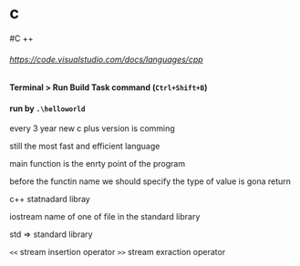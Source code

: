 # c
#C ++


###### https://code.visualstudio.com/docs/languages/cpp

#### Terminal > Run Build Task command (`Ctrl+Shift+B`)

#### run by `.\helloworld`

every 3 year new c plus version is comming

still the most fast and efficient language

main function is the enrty point of the program

before the functin name we should specify the type of value is gona return

c++ statnadard libray

iostream name of one of file in the standard library


std => standard library


`<<` stream insertion operator
`>>` stream exraction operator
